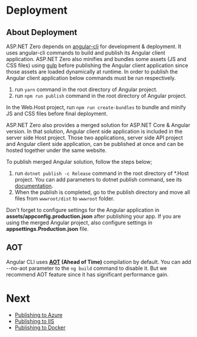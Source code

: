 # Deployment

## About Deployment

ASP.NET Zero depends on [angular-cli](https://cli.angular.io/) for development & deployment. It uses angular-cli commands to build and publish its Angular client application. ASP.NET Zero also minifies and bundles some assets (JS and CSS files) using [gulp](https://gulpjs.com/) before publishing the Angular client application since those assets are loaded dynamically at runtime. In order to publish the Angular client application below commands must be run respectively.

1. run ```yarn``` command in the root directory of Angular project.
2. run ```npm run publish``` command in the root directory of Angular project.

In the Web.Host project, run ```npm run create-bundles``` to bundle and minify JS and CSS files before final deployment.

ASP.NET Zero also provides a merged solution for ASP.NET Core & Angular version. In that solution, Angular client side application is included in the server side Host project. Those two applications, server side API project and Angular client side application, can be published at once and can be hosted together under the same website.

To publish merged Angular solution, follow the steps below;

1. run ```dotnet publish -c Release``` command in the root directory of *.Host project. You can add parameters to dotnet publish command, see its [documentation](https://docs.microsoft.com/en-us/dotnet/core/tools/dotnet-publish).
2. When the publish is completed, go to the publish directory and move all files from ```wwwroot/dist``` to ```wwwroot``` folder.

Don't forget to configure settings for the Angular application in **assets/appconfig.production.json** after publishing your app. If you are using the merged Angular project, also configure settings in **appsettings.Production.json** file.

## AOT

Angular CLI uses **[AOT](https://angular.io/docs/ts/latest/cookbook/aot-compiler.html) (Ahead of Time)** compilation by default. You can add --no-aot parameter
to the `ng build` command to disable it. But we recommend AOT feature since it has significant performance gain.

# Next

* [Publishing to Azure](Deployment-Angular-Publish-Azure)
* [Publishing to IIS](Deployment-Angular-Publish-IIS)
* [Publishing to Docker](Deployment-Angular-Docker)
